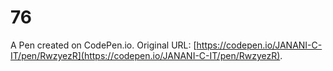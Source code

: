 # 76

A Pen created on CodePen.io. Original URL: [https://codepen.io/JANANI-C-IT/pen/RwzyezR](https://codepen.io/JANANI-C-IT/pen/RwzyezR).

